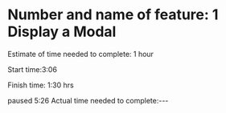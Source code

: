 # Number and name of feature: 1 Display a Modal

Estimate of time needed to complete: 1 hour

Start time:3:06

Finish time: 1:30 hrs

paused 5:26
Actual time needed to complete:---